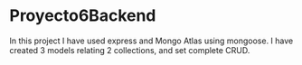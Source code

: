 # Proyecto6Backend
In this project I have used express and Mongo Atlas using mongoose. I have created 3 models relating 2 collections, and set complete CRUD.
